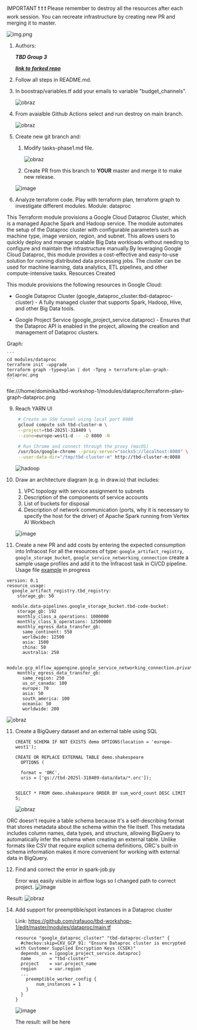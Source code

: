 IMPORTANT ❗ ❗ ❗ Please remember to destroy all the resources after each work session. You can recreate infrastructure by creating new PR and merging it to master.
  
![img.png](doc/figures/destroy.png)

1. Authors:

   ***TBD Group 3***

   [***link to forked repo***](https://github.com/rafauoo/tbd-workshop-1)
   
2. Follow all steps in README.md.

3. In boostrap/variables.tf add your emails to variable "budget_channels".

    ![obraz](https://github.com/user-attachments/assets/99441767-61ae-4ab7-9cb9-f579d1cf9d8a)

5. From avaialble Github Actions select and run destroy on main branch.

    ![obraz](https://github.com/user-attachments/assets/7d5b5073-a85f-436f-aeb5-f76cac6c1c1a)

7. Create new git branch and:
    1. Modify tasks-phase1.md file.

       ![obraz](https://github.com/user-attachments/assets/505f6a80-cb8f-41a7-a227-7f4b3f114a3f)

    3. Create PR from this branch to **YOUR** master and merge it to make new release. 
    
    ![image](https://github.com/user-attachments/assets/468e5080-9f8e-47f5-b9ae-46c93112dc73)


8. Analyze terraform code. Play with terraform plan, terraform graph to investigate different modules.
Module: dataproc

This Terraform module provisions a Google Cloud Dataproc Cluster, which is a managed Apache Spark and Hadoop service. The module automates the setup of the Dataproc cluster with configurable parameters such as machine type, image version, region, and subnet. This allows users to quickly deploy and manage scalable Big Data workloads without needing to configure and maintain the infrastructure manually.By leveraging Google Cloud Dataproc, this module provides a cost-effective and easy-to-use solution for running distributed data processing jobs. The cluster can be used for machine learning, data analytics, ETL pipelines, and other compute-intensive tasks.
Resources Created

This module provisions the following resources in Google Cloud:

* Google Dataproc Cluster (google_dataproc_cluster.tbd-dataproc-cluster) - A fully managed cluster that supports Spark, Hadoop, Hive, and other Big Data tools.

* Google Project Service (google_project_service.dataproc) - Ensures that the Dataproc API is enabled in the project, allowing the creation and management of Dataproc clusters.

Graph:

    ```
    cd modules/dataproc
    terraform init -upgrade
    terraform graph -type=plan | dot -Tpng > terraform-plan-graph-dataproc.png
    ```
file:///home/dominika/tbd-workshop-1/modules/dataproc/terraform-plan-graph-dataproc.png

   
9. Reach YARN UI
   
   ```bash
    # Create an SSH tunnel using local port 8080
    gcloud compute ssh tbd-cluster-m \
    --project=tbd-2025l-318409 \
    --zone=europe-west1-d -- -D 8080 -N

    # Run Chrome and connect through the proxy (macOS)
    /usr/bin/google-chrome --proxy-server="socks5://localhost:8080" \
    --user-data-dir="/tmp/tbd-cluster-m" http://tbd-cluster-m:8088
    ```
   ![hadoop](https://github.com/user-attachments/assets/69d5bc16-3b51-4efd-8a1d-cd489212e543)

   
10. Draw an architecture diagram (e.g. in draw.io) that includes:
    1. VPC topology with service assignment to subnets
    2. Description of the components of service accounts
    3. List of buckets for disposal
    4. Description of network communication (ports, why it is necessary to specify the host for the driver) of Apache Spark running from Vertex AI Workbech
  
    ![image](https://github.com/user-attachments/assets/faeedba6-2a06-49fe-9c31-f8f183ea1ea6)


11. Create a new PR and add costs by entering the expected consumption into Infracost
For all the resources of type: `google_artifact_registry`, `google_storage_bucket`, `google_service_networking_connection`
create a sample usage profiles and add it to the Infracost task in CI/CD pipeline. Usage file [example](https://github.com/infracost/infracost/blob/master/infracost-usage-example.yml) 
in progress
```
version: 0.1
resource_usage:
  google_artifact_registry.tbd_registry:
    storage_gb: 50

  module.data-pipelines.google_storage_bucket.tbd-code-bucket:
    storage_gb: 192                         
    monthly_class_a_operations: 1000000       
    monthly_class_b_operations: 12500000       
    monthly_egress_data_transfer_gb:
      same_continent: 550                   
      worldwide: 12500                        
      asia: 1500                              
      china: 50                              
      australia: 250

  module.gcp_mlflow_appengine.google_service_networking_connection.private_vpc_connection:
    monthly_egress_data_transfer_gb:
      same_region: 250                   
      us_or_canada: 100                     
      europe: 70                         
      asia: 50                           
      south_america: 100                   
      oceania: 50               
      worldwide: 200
```

   ![obraz](https://github.com/user-attachments/assets/ecd52e84-0788-4d3a-b5e0-9a2079b2c013)

11. Create a BigQuery dataset and an external table using SQL

    ```
    CREATE SCHEMA IF NOT EXISTS demo OPTIONS(location = 'europe-west1');

    CREATE OR REPLACE EXTERNAL TABLE demo.shakespeare
      OPTIONS (
    
      format = 'ORC',
      uris = ['gs://tbd-2025l-318409-data/data/*.orc']);
    
    
    SELECT * FROM demo.shakespeare ORDER BY sum_word_count DESC LIMIT 5;
    ```
    ![obraz](https://github.com/user-attachments/assets/636657a2-9a6b-4f31-8049-0135edd96b8b)

   
ORC doesn't require a table schema because it's a self-describing format that stores metadata about the schema within the file itself. This metadata includes column names, data types, and structure, allowing BigQuery to automatically infer the schema when creating an external table. Unlike formats like CSV that require explicit schema definitions, ORC's built-in schema information makes it more convenient for working with external data in BigQuery.

12. Find and correct the error in spark-job.py

    Error was easily visible in airflow logs so I changed path to correct project.
![image](https://github.com/user-attachments/assets/a9bad4c2-7b56-42a7-a5fb-cc0eb47c0e02)

  Result:
![obraz](https://github.com/user-attachments/assets/9f8f9398-df04-4173-bf75-5d3bd763c73f)

14. Add support for preemptible/spot instances in a Dataproc cluster

    Link: https://github.com/rafauoo/tbd-workshop-1/edit/master/modules/dataproc/main.tf
    ```
    resource "google_dataproc_cluster" "tbd-dataproc-cluster" {
      #checkov:skip=CKV_GCP_91: "Ensure Dataproc cluster is encrypted with Customer Supplied Encryption Keys (CSEK)"
      depends_on = [google_project_service.dataproc]
      name       = "tbd-cluster"
      project    = var.project_name
      region     = var.region
      ...
        preemptible_worker_config {
            num_instances = 1
        }
      }
    }
    ```
    ![image](https://github.com/user-attachments/assets/d4148932-745d-4454-a6f4-e8049c5ccfc1)
    
    The result:
    will be here

    
    
